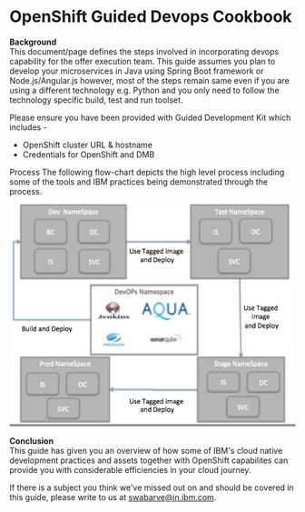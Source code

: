 # OpenShift Guided Devops Cookbook

**Background**<br/>
This document/page defines the steps involved in  incorporating devops capability for the offer execution team.
This guide assumes you plan to develop your microservices in Java using Spring Boot framework  or Node.js/Angular.js
however, most of the steps remain same even if you are using a different technology e.g. Python
and you only need to follow the technology specific build, test and run toolset.

Please ensure you have been provided with Guided Development Kit which includes -

* OpenShift cluster URL & hostname
* Credentials for OpenShift and DMB

Process
The following flow-chart depicts the high level process including some of
the tools and IBM practices being demonstrated through the process.

![Devops](devops.png)


**Conclusion**<br/>
This guide has given you an overview of how some of IBM's cloud native development
practices and assets together with OpenShift capabilites can provide you with
considerable efficiencies in your cloud journey.

If there is a subject you think we've missed out on and should be covered in this guide,
please write to us at swabarve@in.ibm.com.
